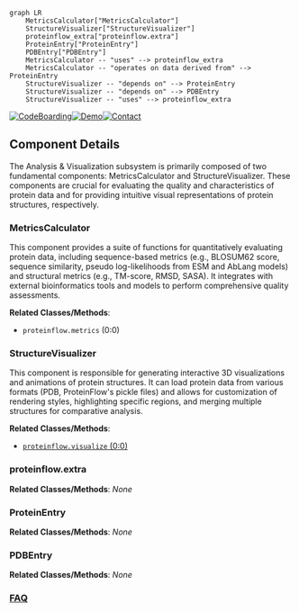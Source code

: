 ```mermaid
graph LR
    MetricsCalculator["MetricsCalculator"]
    StructureVisualizer["StructureVisualizer"]
    proteinflow_extra["proteinflow.extra"]
    ProteinEntry["ProteinEntry"]
    PDBEntry["PDBEntry"]
    MetricsCalculator -- "uses" --> proteinflow_extra
    MetricsCalculator -- "operates on data derived from" --> ProteinEntry
    StructureVisualizer -- "depends on" --> ProteinEntry
    StructureVisualizer -- "depends on" --> PDBEntry
    StructureVisualizer -- "uses" --> proteinflow_extra
```
[![CodeBoarding](https://img.shields.io/badge/Generated%20by-CodeBoarding-9cf?style=flat-square)](https://github.com/CodeBoarding/GeneratedOnBoardings)[![Demo](https://img.shields.io/badge/Try%20our-Demo-blue?style=flat-square)](https://www.codeboarding.org/demo)[![Contact](https://img.shields.io/badge/Contact%20us%20-%20contact@codeboarding.org-lightgrey?style=flat-square)](mailto:contact@codeboarding.org)

## Component Details

The Analysis & Visualization subsystem is primarily composed of two fundamental components: MetricsCalculator and StructureVisualizer. These components are crucial for evaluating the quality and characteristics of protein data and for providing intuitive visual representations of protein structures, respectively.

### MetricsCalculator
This component provides a suite of functions for quantitatively evaluating protein data, including sequence-based metrics (e.g., BLOSUM62 score, sequence similarity, pseudo log-likelihoods from ESM and AbLang models) and structural metrics (e.g., TM-score, RMSD, SASA). It integrates with external bioinformatics tools and models to perform comprehensive quality assessments.


**Related Classes/Methods**:

- `proteinflow.metrics` (0:0)


### StructureVisualizer
This component is responsible for generating interactive 3D visualizations and animations of protein structures. It can load protein data from various formats (PDB, ProteinFlow's pickle files) and allows for customization of rendering styles, highlighting specific regions, and merging multiple structures for comparative analysis.


**Related Classes/Methods**:

- <a href="https://github.com/adaptyvbio/ProteinFlow/blob/master/proteinflow/visualize.py#L0-L0" target="_blank" rel="noopener noreferrer">`proteinflow.visualize` (0:0)</a>


### proteinflow.extra



**Related Classes/Methods**: _None_

### ProteinEntry



**Related Classes/Methods**: _None_

### PDBEntry



**Related Classes/Methods**: _None_



### [FAQ](https://github.com/CodeBoarding/GeneratedOnBoardings/tree/main?tab=readme-ov-file#faq)